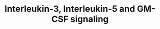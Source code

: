 ---
annotations:
- id: PW:0000512
  parent: signaling pathway
  type: Pathway Ontology
  value: Interleukin mediated signaling pathway
authors:
- MaintBot
- MartijnVanIersel
- ReactomeTeam
- Anwesha
description: 'The Interleukin-3 (IL-3), IL-5 and Granulocyte-macrophage colony stimulating
  factor (GM-CSF) receptors form a family of heterodimeric receptors that have specific
  alpha chains but share a common beta subunit, often referred to as the common beta
  (Bc). Both subunits contain extracellular conserved motifs typical of the cytokine
  receptor superfamily. The cytoplasmic domains have limited similarity with other
  cytokine receptors and lack detectable catalytic domains such as tyrosine kinase
  domains.<br><br> IL-3 is a 20-26 kDa product of CD4+ T cells that acts on the most
  immature marrow progenitors. IL-3 is capable of inducing the growth and differentiation
  of multi-potential hematopoietic stem cells, neutrophils, eosinophils, megakaryocytes,
  macrophages, lymphoid and erythroid cells. IL-3 has been used to support the proliferation
  of murine cell lines with properties of multi-potential progenitors, immature myeloid
  as well as T and pre-B lymphoid cells (Miyajima et al. 1992). IL-5 is a hematopoietic
  growth factor responsible for the maturation and differentiation of eosinophils.
  It was originally defined as a T-cell-derived cytokine that triggers activated B
  cells for terminal differentiation into antibody-secreting plasma cells. It also
  promotes the generation of cytotoxic T-cells from thymocytes. IL-5 induces the expression
  of IL-2 receptors (Kouro & Takatsu 2009). GM-CSF is produced by cells (T-lymphocytes,
  tissue macrophages, endothelial cells, mast cells) found at sites of inflammatory
  responses. It stimulates the growth and development of progenitors of granulocytes
  and macrophages, and the production and maturation of dendritic cells. It stimulates
  myeloblast and monoblast differentiation, synergises with Epo in the proliferation
  of erythroid and megakaryocytic  progenitor cells, acts as an autocrine mediator
  of growth for some types of acute myeloid leukemia, is a strong chemoattractant
  for neutrophils and eosinophils. It enhances the activity of neutrophils and macrophages.
  Under steady-state conditions GM-CSF is not essential for the production of myeloid
  cells, but it is required for the proper development of alveolar macrophages, otherwise,
  pulmonary alvelolar proteinosis (PAP) develops. A growing body of evidence suggests
  that GM-CSF plays a key role in emergency hematopoiesis (predominantly myelopoiesis)  in
  response to infection, including the production of granulocytes and macrophages
  in the bone marrow and their maintenance, survival, and functional activation at
  sites of injury or insult  (Hercus et al. 2009).<br><br> All three receptors have
  alpha chains that bind their specific ligands with low affinity (de Groot et al.
  1998). Bc then associates with the alpha chain forming a high affinity receptor
  (Geijsen et al. 2001), though the in vivo receptor is likely be a higher order multimer
  as recently demonstrated for the GM-CSF receptor (Hansen et al. 2008).<br><br> The
  receptor chains lack intrinsic kinase activity, instead they interact with and activate
  signaling kinases, notably Janus Kinase 2 (JAK2). These phosphorylate the common
  beta subunit, allowing recruitment of signaling molecules such as Shc, the phosphatidylinositol
  3-kinases (PI3Ks), and the Signal Transducers and Activators of Transcription (STATs).
  The cytoplasmic domain of Bc has two distinct functional domains: the membrane proximal
  region mediates the induction of proliferation-associated genes such as c-myc, pim-1
  and oncostatin M. This region binds multiple signal-transducing proteins including
  JAK2 (Quelle et al. 1994), STATs, c-Src and PI3 kinase (Rao and Mufson, 1995). The
  membrane distal domain is required for cytokine-induced growth inhibition and is
  necessary for the viability of hematopoietic cells (Inhorn et al. 1995). This region
  interacts with signal-transducing proteins such as Shc (Inhorn et al. 1995) and
  SHP and mediates the transcriptional activation of c-fos, c-jun, c-Raf and p70S6K
  (Reddy et al. 2000).<br><br><br><br>Figure reproduced by permission from Macmillan
  Publishers Ltd: Leukemia, WL Blalock et al. 13:1109-1166, copyright 1999. Note that
  residue numbering in this diagram refers to the mature Common beta chain with signal
  peptide removed.  View original pathway at [http://www.reactome.org/PathwayBrowser/#DIAGRAM=512988
  Reactome].'
last-edited: 2021-01-25
organisms:
- Homo sapiens
redirect_from:
- /index.php/Pathway:WP1840
- /instance/WP1840
revision: null
schema-jsonld:
- '@context': https://schema.org/
  '@id': https://wikipathways.github.io/pathways/WP1840.html
  '@type': Dataset
  creator:
    '@type': Organization
    name: WikiPathways
  description: 'The Interleukin-3 (IL-3), IL-5 and Granulocyte-macrophage colony stimulating
    factor (GM-CSF) receptors form a family of heterodimeric receptors that have specific
    alpha chains but share a common beta subunit, often referred to as the common
    beta (Bc). Both subunits contain extracellular conserved motifs typical of the
    cytokine receptor superfamily. The cytoplasmic domains have limited similarity
    with other cytokine receptors and lack detectable catalytic domains such as tyrosine
    kinase domains.<br><br> IL-3 is a 20-26 kDa product of CD4+ T cells that acts
    on the most immature marrow progenitors. IL-3 is capable of inducing the growth
    and differentiation of multi-potential hematopoietic stem cells, neutrophils,
    eosinophils, megakaryocytes, macrophages, lymphoid and erythroid cells. IL-3 has
    been used to support the proliferation of murine cell lines with properties of
    multi-potential progenitors, immature myeloid as well as T and pre-B lymphoid
    cells (Miyajima et al. 1992). IL-5 is a hematopoietic growth factor responsible
    for the maturation and differentiation of eosinophils. It was originally defined
    as a T-cell-derived cytokine that triggers activated B cells for terminal differentiation
    into antibody-secreting plasma cells. It also promotes the generation of cytotoxic
    T-cells from thymocytes. IL-5 induces the expression of IL-2 receptors (Kouro
    & Takatsu 2009). GM-CSF is produced by cells (T-lymphocytes, tissue macrophages,
    endothelial cells, mast cells) found at sites of inflammatory responses. It stimulates
    the growth and development of progenitors of granulocytes and macrophages, and
    the production and maturation of dendritic cells. It stimulates myeloblast and
    monoblast differentiation, synergises with Epo in the proliferation of erythroid
    and megakaryocytic  progenitor cells, acts as an autocrine mediator of growth
    for some types of acute myeloid leukemia, is a strong chemoattractant for neutrophils
    and eosinophils. It enhances the activity of neutrophils and macrophages. Under
    steady-state conditions GM-CSF is not essential for the production of myeloid
    cells, but it is required for the proper development of alveolar macrophages,
    otherwise, pulmonary alvelolar proteinosis (PAP) develops. A growing body of evidence
    suggests that GM-CSF plays a key role in emergency hematopoiesis (predominantly
    myelopoiesis)  in response to infection, including the production of granulocytes
    and macrophages in the bone marrow and their maintenance, survival, and functional
    activation at sites of injury or insult  (Hercus et al. 2009).<br><br> All three
    receptors have alpha chains that bind their specific ligands with low affinity
    (de Groot et al. 1998). Bc then associates with the alpha chain forming a high
    affinity receptor (Geijsen et al. 2001), though the in vivo receptor is likely
    be a higher order multimer as recently demonstrated for the GM-CSF receptor (Hansen
    et al. 2008).<br><br> The receptor chains lack intrinsic kinase activity, instead
    they interact with and activate signaling kinases, notably Janus Kinase 2 (JAK2).
    These phosphorylate the common beta subunit, allowing recruitment of signaling
    molecules such as Shc, the phosphatidylinositol 3-kinases (PI3Ks), and the Signal
    Transducers and Activators of Transcription (STATs). The cytoplasmic domain of
    Bc has two distinct functional domains: the membrane proximal region mediates
    the induction of proliferation-associated genes such as c-myc, pim-1 and oncostatin
    M. This region binds multiple signal-transducing proteins including JAK2 (Quelle
    et al. 1994), STATs, c-Src and PI3 kinase (Rao and Mufson, 1995). The membrane
    distal domain is required for cytokine-induced growth inhibition and is necessary
    for the viability of hematopoietic cells (Inhorn et al. 1995). This region interacts
    with signal-transducing proteins such as Shc (Inhorn et al. 1995) and SHP and
    mediates the transcriptional activation of c-fos, c-jun, c-Raf and p70S6K (Reddy
    et al. 2000).<br><br><br><br>Figure reproduced by permission from Macmillan Publishers
    Ltd: Leukemia, WL Blalock et al. 13:1109-1166, copyright 1999. Note that residue
    numbering in this diagram refers to the mature Common beta chain with signal peptide
    removed.  View original pathway at [http://www.reactome.org/PathwayBrowser/#DIAGRAM=512988
    Reactome].'
  keywords:
  - 1A PI3Ks
  - ADP
  - ATP
  - B-cell
  - BLNK
  - 'BLNK '
  - Bc,
  - CBL
  - 'CBL '
  - 'CRK '
  - CRK, CRKL
  - 'CRKL '
  - CSF2
  - 'CSF2 '
  - CSF2RA
  - 'CSF2RA '
  - CSF2RB
  - 'CSF2RB '
  - Class 1A PI3Ks
  - Common beta chain
  - 'FYN '
  - FYN-like
  - FYN-like kinases
  - 'GAB2 '
  - GM-CSF:GM-CSF
  - GRB2-1
  - 'GRB2-1 '
  - GRB2-1:SOS1
  - GRB2:GAB2
  - 'HCK '
  - High
  - High affinity
  - 'High affinity binding complex dimers of cytokine receptors using Bc, inactive
    JAK2, p(Y593,628)- Bc:p(427,349,350)-SHC1:GRB2:GAB2 '
  - 'High affinity binding complex dimers of cytokine receptors using Bc, inactive
    JAK2, p(Y593,628)- Bc:p(427,349,350)-SHC1:GRB2:p(Y)-GAB2 '
  - 'High affinity binding complex dimers of cytokine receptors using Bc, inactive
    JAK2, p(Y593,628)- Bc:p(427,349,350)-SHC1:GRB2:p(Y)-GAB2:p85-containing Class
    1A PI3Ks '
  - 'High affinity binding complex dimers of cytokine receptors using Bc, inactive
    JAK2, p-(Y593,628)-Bc:p(427,349,350)-SHC1 '
  - 'IL2 '
  - 'IL2RA '
  - 'IL2RG '
  - IL3
  - 'IL3 '
  - IL3:IL3RA
  - IL3:IL3RA:IL3RB:JAK2
  - IL3RA
  - 'IL3RA '
  - IL3RB:JAK2
  - IL5
  - 'IL5 '
  - IL5 homodimer
  - IL5 homodimer:IL5RA
  - IL5RA
  - 'IL5RA '
  - 'INPP5D '
  - 'INPPL1 '
  - Interleukin
  - Interleukin receptor
  - JAK2
  - 'JAK2 '
  - JAK2,
  - JAK2,p(Y593)-Bc:SHP1, SHP2
  - JAK2,p(Y593,628)-Bc:SHP1, SHP2
  - JAK2:STAT5
  - JAK2:p-STAT5
  - 'JAK3 '
  - K48polyUb
  - 'K63polyUb-PIK3R1 '
  - 'K63polyUb-PIK3R2 '
  - 'K63polyUb-PIK3R3 '
  - 'LYN '
  - 'PIK3CA '
  - 'PIK3CB '
  - 'PIK3CD '
  - 'PIK3R1 '
  - 'PIK3R2 '
  - 'PIK3R3 '
  - PRKACA
  - PTPN11
  - 'PTPN11 '
  - 'PTPN6 '
  - PTPN6,PTPN11
  - RAF/MAP kinase
  - RAPGEF1
  - 'RAPGEF1 '
  - SHC1
  - 'SHC1 '
  - SHC1:GRB2:SOS1
  - SHC1:SHIP1
  - SHC1:SHIP1,2
  - SHC1:SHIP:GRB2
  - SHIP1,2
  - SHP2:GRB2
  - 'SOS1 '
  - 'STAT5A '
  - STAT5A,STAT5B
  - 'STAT5B '
  - 'SYK '
  - Shc:GRB2:GAB2
  - Shc:GRB2:p-GAB2
  - Shc:GRB2:p-GAB2:p85-containing Class 1 PI3Ks
  - TEC
  - 'TEC '
  - TEC:VAV1
  - There are five variants of the p85 regulatory subunit, designated p85alpha, p55alpha,
    p50alpha, p85beta, and p55gamma. There are also three variants of the p110 catalytic
    subunit designated p110alpha, beta, or gamma catalytic subunit. The first three
    regulatory subunits are all splice variants of the same gene (Pik3r1), the other
    two are expressed by Pik3r2 and Pik3r3, respectively). The most highly expressed
    regulatory subunit is p85alpha.  All three catalytic subunits are expressed by
    separate genes (Pik3ca, Pik3cb, and Pik3cd for p110alpha, p110beta and p110gamma,
    respectively). The alpha and beta p110s are expressed in all cells, while p110gamma
    is expressed primarily in leukocytes. It has been suggested that it evolved in
    parallel with the adaptive immune system. The regulatory p101 and catalytic p110gamma
    subunits comprise the class IB PI3Ks, each is encoded by a single gene.
  - Tyrosine kinases
  - Unkown tyrosine
  - VAV1
  - 'VAV1 '
  - 'YES1 '
  - YWHAZ
  - 'YWHAZ '
  - activated
  - activated JAK2
  - activated SHC1
  - affinity
  - binding
  - binding complex
  - binding complexes
  - cascade
  - chain
  - chain:JAK2
  - compexes with
  - complex
  - complexes
  - complexes with
  - cytokine
  - dimers
  - dimers of cytokine
  - homodimer:IL5RA:Common beta chain:JAK2
  - inactive
  - inactive JAK2
  - inactive JAK2,
  - kinase
  - kinases:CBL:GRB2:p85-containing Class 1A PI3Ks
  - kinases:p(Y731)-CBL:GRB2:Ubiquitinated p85-containing Class 1A PI3Ks
  - kinases:p(Y731)-CBL:GRB2:p85-containing Class 1A PI3Ks
  - linker
  - of
  - of interleukin
  - p(S589)-Bc
  - p(S589)-Bc:14-3-3
  - p(Y593,628)-Bc
  - p(Y593,628)-Bc:SHC1
  - p(Y700,731,774)-CBL:CRK
  - p(Y700,731,774)-CBL:CRK:RAPGEF1
  - p(Y700,731,774)-CBL:VAV1
  - p-(Y593,628)-Bc:p(427,349,350)-SHC1
  - 'p-S585-CSF2RB '
  - p-STAT5 dimer
  - p-STAT5A, p-STAT5B
  - 'p-Y-GAB2 '
  - 'p-Y-JAK1 '
  - 'p-Y-SHC1 '
  - 'p-Y1007-JAK2 '
  - 'p-Y349,Y350,Y427-SHC1 '
  - 'p-Y364,Y418,Y536-IL2RB '
  - 'p-Y593,Y628-CSF2RB '
  - 'p-Y593-CSF2RB '
  - 'p-Y694-STAT5A '
  - 'p-Y699-STAT5B '
  - p-Y700,Y731,Y774-CBL
  - 'p-Y700,Y731,Y774-CBL '
  - p85-containing Class
  - protein:p(Y700,731,774)-CBL
  - receptor
  - receptor alpha
  - receptors
  - receptors using Bc,
  - receptors using Bc.
  - receptors using the
  - subunit
  - subunit:Common beta
  - that phosphorylate
  - the Common beta
  - using
  - with
  - zeta
  - zeta:p85-containing
  license: CC0
  name: Interleukin-3, Interleukin-5 and GM-CSF signaling
seo: CreativeWork
title: Interleukin-3, Interleukin-5 and GM-CSF signaling
wpid: WP1840
---